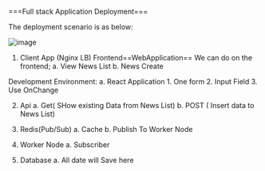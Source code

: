 ===Full stack Application Deployment===

The deployment scenario is as below:

![image](https://github.com/panthajan/fullstack-devops-test/assets/19544130/611f6d18-8bfd-4def-8d1d-1df1212afc74)


1. Client App (Nginx LB)
Frontend==WebApplication==
We can do on the frontend;
  a. View News List
  b. News Create

Development Environment:
a. React Application
    1. One form
    2. Input Field
    3. Use OnChange

2.  Api
  a. Get( SHow existing Data from News List)
  b. POST ( Insert data to News List)


4. Redis(Pub/Sub)
   a. Cache
   b. Publish To Worker Node
   
   
6. Worker Node
   a. Subscriber
   
   
8. Database
   a. All date will Save here
